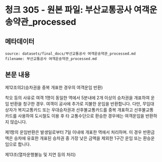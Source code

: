 # 청크 305 - 원본 파일: 부산교통공사 여객운송약관_processed

## 메타데이터

```
source: datasets/final_docs/부산교통공사 여객운송약관_processed.md
filename: 부산교통공사 여객운송약관_processed.md
```

## 본문 내용

제12조의2(승차권을 중복 개표한 경우의 여객운임 반환)

착오 등의 사유로 여객 1명이 동일한 역에서 5분내에 2개 이상의 승차권을 개표하여 운임 반환을 청구한 경우. 여객이 공사에 추가로 지불한 운임을 반환합니다. 다만, 무임대상자가 복지교통카드 또는 우대승차권과 선후불교통카드를 중복 개표하고 선후불교통카드를 사용하여 도시철도 이용 후 타 교통수단으로 환승한 경우에는 여객운임을 반환하지 않습니다.

제1항의 운임반환은 발생일로부터 7일 이내에 개표한 역에서 처리하며. 이 경우 반환금액은 승차에 유효한 개표된 승차권 중 가장 낮은 금액을 제외한 1구간 운임 또는 환승운임으로 합니다.

제13조(열차운행불능 및 지연 등의 처리)